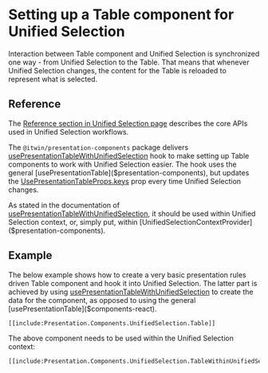 # Setting up a Table component for Unified Selection

Interaction between Table component and Unified Selection is synchronized one way - from Unified Selection to the Table. That means that whenever Unified Selection changes, the content for the Table is reloaded to represent what is selected.

## Reference

The [Reference section in Unified Selection page](./index.md#reference) describes the core APIs used in Unified Selection workflows.

The `@itwin/presentation-components` package delivers [usePresentationTableWithUnifiedSelection]($presentation-components) hook to make setting up Table components to work with Unified Selection easier. The hook uses the general [usePresentationTable]($presentation-components), but updates the [UsePresentationTableProps.keys]($presentation-components) prop every time Unified Selection changes.

As stated in the documentation of [usePresentationTableWithUnifiedSelection]($presentation-components), it should be used within Unified Selection context, or, simply put, within [UnifiedSelectionContextProvider]($presentation-components).

## Example

The below example shows how to create a very basic presentation rules driven Table component and hook it into Unified Selection. The latter part is achieved by using [usePresentationTableWithUnifiedSelection]($presentation-components) to create the data for the component, as opposed to using the general [usePresentationTable]($components-react).

```tsx
[[include:Presentation.Components.UnifiedSelection.Table]]
```

The above component needs to be used within the Unified Selection context:

```tsx
[[include:Presentation.Components.UnifiedSelection.TableWithinUnifiedSelectionContext]]
```
